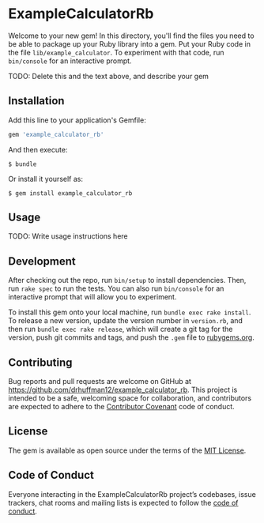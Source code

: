 # ExampleCalculatorRb

Welcome to your new gem! In this directory, you'll find the files you need to be able to package up your Ruby library into a gem. Put your Ruby code in the file `lib/example_calculator`. To experiment with that code, run `bin/console` for an interactive prompt.

TODO: Delete this and the text above, and describe your gem

## Installation

Add this line to your application's Gemfile:

```ruby
gem 'example_calculator_rb'
```

And then execute:

    $ bundle

Or install it yourself as:

    $ gem install example_calculator_rb

## Usage

TODO: Write usage instructions here

## Development

After checking out the repo, run `bin/setup` to install dependencies. Then, run `rake spec` to run the tests. You can also run `bin/console` for an interactive prompt that will allow you to experiment.

To install this gem onto your local machine, run `bundle exec rake install`. To release a new version, update the version number in `version.rb`, and then run `bundle exec rake release`, which will create a git tag for the version, push git commits and tags, and push the `.gem` file to [rubygems.org](https://rubygems.org).

## Contributing

Bug reports and pull requests are welcome on GitHub at https://github.com/drhuffman12/example_calculator_rb. This project is intended to be a safe, welcoming space for collaboration, and contributors are expected to adhere to the [Contributor Covenant](http://contributor-covenant.org) code of conduct.

## License

The gem is available as open source under the terms of the [MIT License](https://opensource.org/licenses/MIT).

## Code of Conduct

Everyone interacting in the ExampleCalculatorRb project’s codebases, issue trackers, chat rooms and mailing lists is expected to follow the [code of conduct](https://github.com/drhuffman12/example_calculator_rb/blob/master/CODE_OF_CONDUCT.md).
